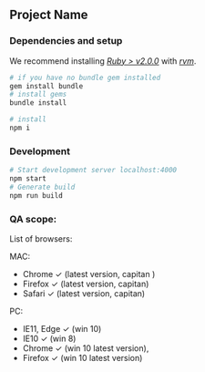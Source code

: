 ## Project Name

### Dependencies and setup

We recommend installing [*Ruby > v2.0.0*](https://www.ruby-lang.org/en/) with [*rvm*](https://rvm.io/rvm/install).

```sh
# if you have no bundle gem installed
gem install bundle
# install gems
bundle install
```
```sh
# install
npm i
```

### Development

```sh
# Start development server localhost:4000
npm start
# Generate build
npm run build
```

### QA scope:

List of browsers:

MAC:

- Chrome ✓ (latest version, capitan )
- Firefox ✓ (latest version, capitan)
- Safari ✓ (latest version, capitan)

PC:

- IE11, Edge ✓ (win 10)
- IE10 ✓ (win 8)
- Chrome ✓ (win 10 latest version),
- Firefox ✓ (win 10 latest version)

